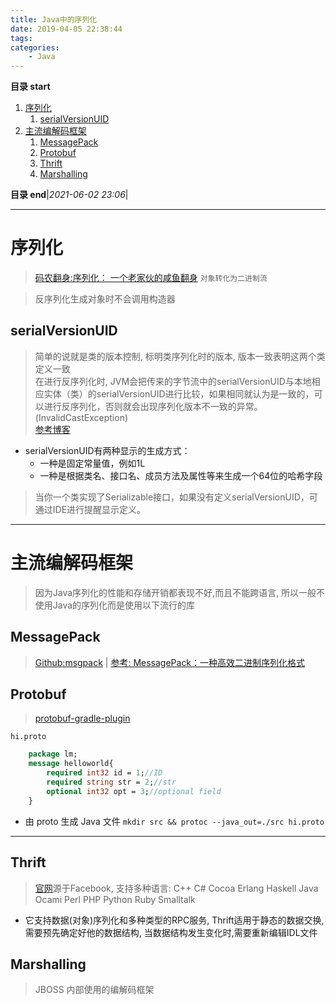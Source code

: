 ```yaml
---
title: Java中的序列化
date: 2019-04-05 22:38:44
tags: 
categories: 
    - Java
---
```


**目录 start**

1. [序列化](#序列化)
    1. [serialVersionUID](#serialversionuid)
1. [主流编解码框架](#主流编解码框架)
    1. [MessagePack](#messagepack)
    1. [Protobuf](#protobuf)
    1. [Thrift](#thrift)
    1. [Marshalling](#marshalling)

**目录 end**|_2021-06-02 23:06_|
****************************************
# 序列化
> [码农翻身:序列化： 一个老家伙的咸鱼翻身](https://mp.weixin.qq.com/s?__biz=MzAxOTc0NzExNg==&mid=2665513589&idx=1&sn=d402d623d9121453f1e570395c7f99d7&chksm=80d67a36b7a1f32054d4c779dd26e8f97a075cf4d9ed1281f16d09f1df50a29319cd37520377&scene=21#wechat_redirect) `对象转化为二进制流`

> 反序列化生成对象时不会调用构造器

## serialVersionUID
> 简单的说就是类的版本控制, 标明类序列化时的版本, 版本一致表明这两个类定义一致  
> 在进行反序列化时, JVM会把传来的字节流中的serialVersionUID与本地相应实体（类）的serialVersionUID进行比较，如果相同就认为是一致的，可以进行反序列化，否则就会出现序列化版本不一致的异常。(InvalidCastException)  
[参考博客](http://swiftlet.net/archives/1268)

- serialVersionUID有两种显示的生成方式： 
    - 一种是固定常量值，例如1L
    - 一种是根据类名、接口名、成员方法及属性等来生成一个64位的哈希字段

> 当你一个类实现了Serializable接口，如果没有定义serialVersionUID，可通过IDE进行提醒显示定义。

******************************

# 主流编解码框架
> 因为Java序列化的性能和存储开销都表现不好,而且不能跨语言, 所以一般不使用Java的序列化而是使用以下流行的库

## MessagePack
> [Github:msgpack](https://github.com/msgpack) | [参考: MessagePack：一种高效二进制序列化格式](http://hao.jobbole.com/messagepack/)

## Protobuf
> [protobuf-gradle-plugin](https://github.com/google/protobuf-gradle-plugin)

`hi.proto`
```protobuf
    package lm;
    message helloworld{
        required int32 id = 1;//ID
        required string str = 2;//str
        optional int32 opt = 3;//optional field
    }
```
- 由 proto 生成 Java 文件 `mkdir src && protoc --java_out=./src hi.proto`

*********************

## Thrift
> [官网](https://thrift.apache.org/)源于Facebook, 支持多种语言: C++ C# Cocoa Erlang Haskell Java Ocami Perl PHP Python Ruby Smalltalk

- 它支持数据(对象)序列化和多种类型的RPC服务, Thrift适用于静态的数据交换, 需要预先确定好他的数据结构, 当数据结构发生变化时,需要重新编辑IDL文件
## Marshalling
> JBOSS 内部使用的编解码框架
